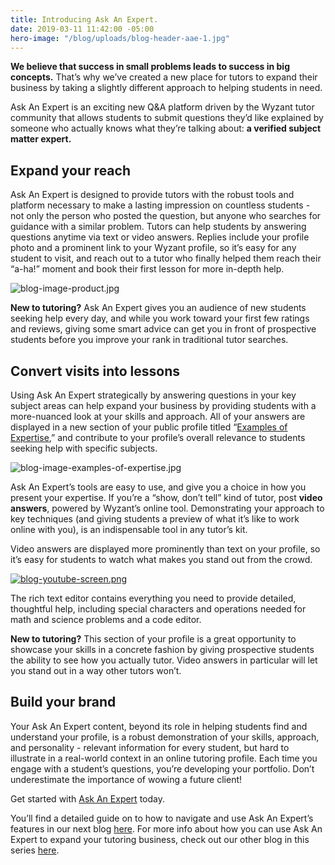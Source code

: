 ```yaml
---
title: Introducing Ask An Expert.
date: 2019-03-11 11:42:00 -05:00
hero-image: "/blog/uploads/blog-header-aae-1.jpg"
---
```


**We believe that success in small problems leads to success in big concepts.** That’s why we’ve created a new place for tutors to expand their business by taking a slightly different approach to helping students in need. 

Ask An Expert is an exciting new Q&A platform driven by the Wyzant tutor community that allows students to submit questions they’d like explained by someone who actually knows what they’re talking about: **a verified subject matter expert.**

## Expand your reach

Ask An Expert is designed to provide tutors with the robust tools and platform necessary to make a lasting impression on countless students - not only the person who posted the question, but anyone who searches for guidance with a similar problem. Tutors can help students by answering questions anytime via text or video answers. Replies include your profile photo and a prominent link to your Wyzant profile, so it’s easy for any student to visit, and reach out to a tutor who finally helped them reach their “a-ha!” moment and book their first lesson for more in-depth help.

![blog-image-product.jpg](/blog/uploads/blog-image-product.jpg)

**New to tutoring?** Ask An Expert gives you an audience of new students seeking help every day, and while you work toward your first few ratings and reviews, giving some smart advice can get you in front of prospective students before you improve your rank in traditional tutor searches.

## Convert visits into lessons

Using Ask An Expert strategically by answering questions in your key subject areas can help expand your business by providing students with a more-nuanced look at your skills and approach. All of your answers are displayed in a new section of your public profile titled “[Examples of Expertise](https://www.wyzant.com/tutor/profile/examples-of-expertise),” and contribute to your profile’s overall relevance to students seeking help with specific subjects. 

![blog-image-examples-of-expertise.jpg](/blog/uploads/blog-image-examples-of-expertise.jpg)

Ask An Expert’s tools are easy to use, and give you a choice in how you present your expertise. If you’re a “show, don’t tell” kind of tutor, post **video answers**, powered by Wyzant’s online tool. Demonstrating your approach to key techniques (and giving students a preview of what it’s like to work online with you), is an indispensable tool in any tutor’s kit.

Video answers are displayed more prominently than text on your profile, so it’s easy for students to watch what makes you stand out from the crowd.  

[![blog-youtube-screen.png](/blog/uploads/blog-youtube-screen.png)](https://youtu.be/i08eQQkSKwY)

The rich text editor contains everything you need to provide detailed, thoughtful help, including special characters and operations needed for math and science problems and a code editor.

**New to tutoring?** This section of your profile is a great opportunity to showcase your skills in a concrete fashion by giving prospective students the ability to see how you actually tutor. Video answers in particular will let you stand out in a way other tutors won’t.

## Build your brand

Your Ask An Expert content, beyond its role in helping students find and understand your profile, is a robust demonstration of your skills, approach, and personality - relevant information for every student, but hard to illustrate in a real-world context in an online tutoring profile. Each time you engage with a student’s questions, you’re developing your portfolio. Don’t underestimate the importance of wowing a future client! 

Get started with [Ask An Expert](http://www.wyzant.com/resources/answers) today.

You’ll find a detailed guide on to how to navigate and use Ask An Expert’s features in our next blog [here](http://www.wyzant.com/blog/tutor/learn-answer-expert/). For more info about how you can use Ask An Expert to expand your tutoring business, check out our other blog in this series [here](http://www.wyzant.com/blog/tutor/answer-impress-convert/).
